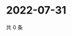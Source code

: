 # 2022-07-31

共 0 条

<!-- BEGIN WEIBO -->
<!-- 最后更新时间 Sun Jul 31 2022 04:15:16 GMT+0800 (China Standard Time) -->

<!-- END WEIBO -->
